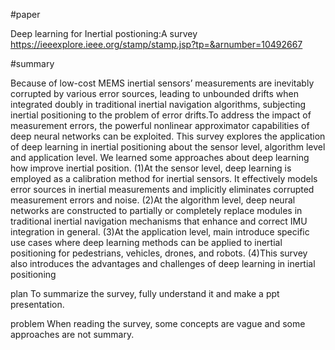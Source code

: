 #paper

Deep learning for Inertial postioning:A survey
https://ieeexplore.ieee.org/stamp/stamp.jsp?tp=&arnumber=10492667

#summary

Because of low-cost MEMS inertial sensors’ measurements are inevitably corrupted by various error sources, leading to unbounded drifts when integrated doubly in traditional inertial navigation algorithms, subjecting inertial positioning to the problem of error drifts.To address
the impact of measurement errors, the powerful nonlinear approximator capabilities of deep neural networks can be exploited. This survey explores the application of deep learning in inertial positioning about the sensor level, algorithm level and application level.
We learned some approaches about deep learning how improve inertial position. 
(1)At the sensor level, deep learning is employed as a calibration method for inertial sensors. It effectively models error sources in inertial measurements and implicitly eliminates corrupted measurement errors and noise.
(2)At the algorithm level, deep neural networks are constructed to partially or completely replace modules in traditional inertial navigation mechanisms that enhance and correct IMU integration in general.
(3)At the application level, main introduce specific use cases where deep learning methods can be applied to inertial positioning for pedestrians, vehicles, drones, and
robots.
(4)This survey also introduces the advantages and challenges of deep learning in inertial positioning

plan
To summarize the survey, fully understand it and make a ppt presentation.

problem
When reading the survey, some concepts are vague and some approaches are not summary.
